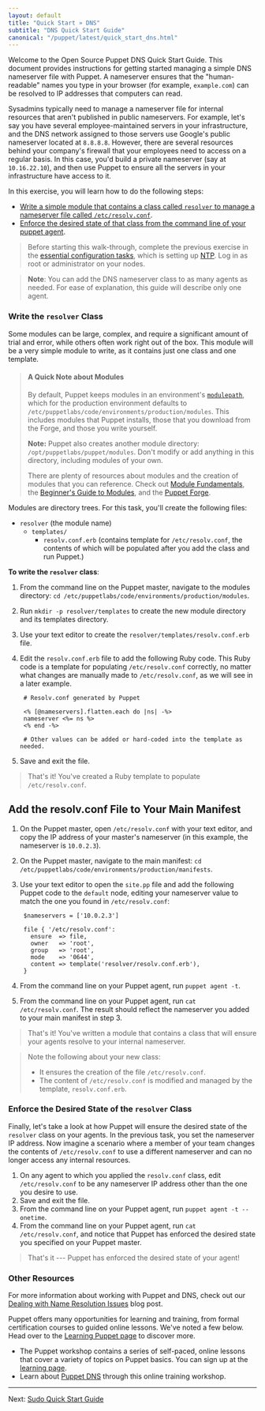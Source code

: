 ```yaml
---
layout: default
title: "Quick Start » DNS"
subtitle: "DNS Quick Start Guide"
canonical: "/puppet/latest/quick_start_dns.html"
---
```


[downloads]: http://info.puppetlabs.com/download-pe.html
[sys_req]: ./install_system_requirements.html
[agent_install]: ./install_agents.html
[install_overview]: ./install_basic.html

Welcome to the Open Source Puppet DNS Quick Start Guide. This document provides instructions for getting started managing a simple DNS nameserver file with Puppet. A nameserver ensures that the "human-readable" names you type in your browser (for example, `example.com`) can be resolved to IP addresses that computers can read.

Sysadmins typically need to manage a nameserver file for internal resources that aren't published in public nameservers. For example, let's say you have several employee-maintained servers in your infrastructure, and the DNS network assigned to those servers use Google's public nameserver located at `8.8.8.8`. However, there are several resources behind your company's firewall that your employees need to access on a regular basis. In this case, you'd build a private nameserver (say at `10.16.22.10`), and then use Puppet to ensure all the servers in your infrastructure have access to it.

 In this exercise, you will learn how to do the following steps:

* [Write a simple module that contains a class called `resolver` to manage a nameserver file called `/etc/resolv.conf`](#write-the-resolver-class).
* [Enforce the desired state of that class from the command line of your puppet agent](#enforce-the-desired-state-of-the-resolver-class).

> Before starting this walk-through, complete the previous exercise in the [essential configuration tasks](./quick_start_essential_config.html), which is setting up [NTP](./quick_start_ntp.html). Log in as root or administrator on your nodes.

>**Note**: You can add the DNS nameserver class to as many agents as needed. For ease of explanation, this guide will describe only one agent.

### Write the `resolver` Class

Some modules can be large, complex, and require a significant amount of trial and error, while others often work right out of the box. This module will be a very simple module to write, as it contains just one class and one template.

> #### A Quick Note about Modules
>
>By default, Puppet keeps modules in an environment's [`modulepath`](./dirs_modulepath.html), which for the production environment defaults to `/etc/puppetlabs/code/environments/production/modules`. This includes modules that Puppet installs, those that you download from the Forge, and those you write yourself.
>
>**Note:** Puppet also creates another module directory: `/opt/puppetlabs/puppet/modules`. Don't modify or add anything in this directory, including modules of your own.
>
>There are plenty of resources about modules and the creation of modules that you can reference. Check out [Module Fundamentals](./modules_fundamentals.html), the [Beginner's Guide to Modules](/guides/module_guides/bgtm.html), and the [Puppet Forge](https://forge.puppetlabs.com/).

Modules are directory trees. For this task, you'll create the following files:

 - `resolver` (the module name)
   - `templates/`
      - `resolv.conf.erb` (contains template for `/etc/resolv.conf`, the contents of which will be populated after you add the class and run Puppet.)

**To write the `resolver` class**:

1. From the command line on the Puppet master, navigate to the modules directory: `cd /etc/puppetlabs/code/environments/production/modules`.

2. Run `mkdir -p resolver/templates` to create the new module directory and its templates directory.

3. Use your text editor to create the `resolver/templates/resolv.conf.erb` file.

4. Edit the `resolv.conf.erb` file to add the following Ruby code. This Ruby code is a template for populating `/etc/resolv.conf` correctly, no matter what changes are manually made to `/etc/resolv.conf`, as we will see in a later example.

        # Resolv.conf generated by Puppet

        <% [@nameservers].flatten.each do |ns| -%>
        nameserver <%= ns %>
        <% end -%>

        # Other values can be added or hard-coded into the template as needed.

5. Save and exit the file.

> That's it! You've created a Ruby template to populate `/etc/resolv.conf`.

## Add the resolv.conf File to Your Main Manifest

1. On the Puppet master, open `/etc/resolv.conf` with your text editor, and copy the IP address of your master's nameserver (in this example, the nameserver is `10.0.2.3`).

2. On the Puppet master, navigate to the main manifest: `cd /etc/puppetlabs/code/environments/production/manifests`.
3. Use your text editor to open the `site.pp` file and add the following Puppet code to the `default` node, editing your nameserver value to match the one you found in `/etc/resolv.conf`:

        $nameservers = ['10.0.2.3']

        file { '/etc/resolv.conf':
          ensure  => file,
          owner   => 'root',
          group   => 'root',
          mode    => '0644',
          content => template('resolver/resolv.conf.erb'),
        }

4. From the command line on your Puppet agent, run `puppet agent -t`.
5. From the command line on your Puppet agent, run `cat /etc/resolv.conf`. The result should reflect the nameserver you added to your main manifest in step 3.

> That's it! You've written a module that contains a class that will ensure your agents resolve to your internal nameserver.

> Note the following about your new class:
>
> * It ensures the creation of the file `/etc/resolv.conf`.
> * The content of `/etc/resolv.conf` is modified and managed by the template, `resolv.conf.erb`.

### Enforce the Desired State of the `resolver` Class

Finally, let's take a look at how Puppet will ensure the desired state of the `resolver` class on your agents. In the previous task, you set the nameserver IP address. Now imagine a scenario where a member of your team changes the contents of `/etc/resolv.conf` to use a different nameserver and can no longer access any internal resources.

1. On any agent to which you applied the `resolv.conf` class, edit `/etc/resolv.conf` to be any  nameserver IP address other than the one you desire to use.
2. Save and exit the file.
3. From the command line on your Puppet agent, run `puppet agent -t --onetime`.
4. From the command line on your Puppet agent, run `cat /etc/resolv.conf`, and notice that Puppet has enforced the desired state you specified on your Puppet master.

> That's it --- Puppet has enforced the desired state of your agent!

### Other Resources

For more information about working with Puppet and DNS, check out our [Dealing with Name Resolution Issues](http://puppetlabs.com/blog/resolving-dns-issues) blog post.

Puppet offers many opportunities for learning and training, from formal certification courses to guided online lessons. We've noted a few below. Head over to the [Learning Puppet page](https://puppetlabs.com/learn) to discover more.

* The Puppet workshop contains a series of self-paced, online lessons that cover a variety of topics on Puppet basics. You can sign up at the [learning page](https://puppetlabs.com/learn).
* Learn about [Puppet DNS](https://puppetlabs.com/learn/puppet-dns) through this online training workshop.

----------

Next: [Sudo Quick Start Guide](./quick_start_sudo.html)
